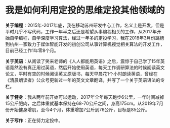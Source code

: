 # 我是如何利用定投的思维定投其他领域的

**关于编程**：2015年-2017年底，我在移动苏州研发中心工作，名义上是开发，但是平时几乎不写代码，工作一年半之后还是希望从事编程相关的工作，从2017年开始自学编程，自学深度学习算法，经过一年多的定投学习，我在2018年3月份跳槽到杭州一家致力于媒体智能开发的初创公司从事计算机视觉相关算法的开发工作，目前已经工作1年零8个月。



**关于英语**：从阅读了笑来老师的《人人都能用英语》之后，震惊于自己学了15年英语竟然没有真正用过英语，然后开始使用英语，每天工作调研算法的时候阅读英文论文，平时有空的时候阅读英文原版书，每天早晨花1个小时朗读英语，曾经在《清晨朗读者》公众号更新过一年的英文文章翻译，并写了一个关于英语语法的专栏。



**关于健身**：我从两年前开始可以运动，2017年全年每天跑步6公里，一年时间减掉15公斤肥肉，之后体重就基本保持在68-70公斤之间，身高175cm。从2019年7月份开始健身增肌，至今4个月，体重增加7公斤到76公斤，目标是85公斤。



**关于写作**：正在努力定投中。